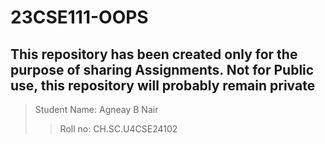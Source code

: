 # 23CSE111-OOPS
This repository has been created only for the purpose of sharing Assignments. Not for Public use, this repository will probably remain private
---

> Student Name: Agneay B Nair
> > Roll no: CH.SC.U4CSE24102
